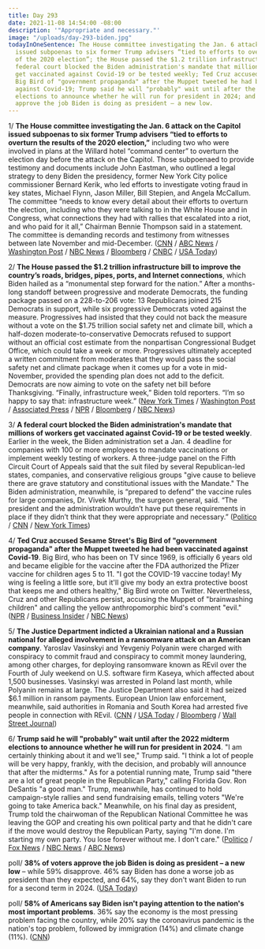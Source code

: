 ```yaml
---
title: Day 293
date: 2021-11-08 14:54:00 -08:00
description: '"Appropriate and necessary."'
image: "/uploads/day-293-biden.jpg"
todayInOneSentence: The House committee investigating the Jan. 6 attack on the Capitol
  issued subpoenas to six former Trump advisers “tied to efforts to overturn the results
  of the 2020 election”; the House passed the $1.2 trillion infrastructure bill; a
  federal court blocked the Biden administration's mandate that millions of workers
  get vaccinated against Covid-19 or be tested weekly; Ted Cruz accused Sesame Street's
  Big Bird of "government propaganda" after the Muppet tweeted he had been vaccinated
  against Covid-19; Trump said he will "probably" wait until after the 2022 midterm
  elections to announce whether he will run for president in 2024; and 38% of voters
  approve the job Biden is doing as president – a new low.
---
```


1/ **The House committee investigating the Jan. 6 attack on the Capitol issued subpoenas to six former Trump advisers “tied to efforts to overturn the results of the 2020 election,”** including two who were involved in plans at the Willard hotel “command center” to overturn the election day before the attack on the Capitol. Those subpoenaed to provide testimony and documents include John Eastman, who outlined a legal strategy to deny Biden the presidency, former New York City police commissioner Bernard Kerik, who led efforts to investigate voting fraud in key states, Michael Flynn, Jason Miller, Bill Stepien, and Angela McCallum. The committee “needs to know every detail about their efforts to overturn the election, including who they were talking to in the White House and in Congress, what connections they had with rallies that escalated into a riot, and who paid for it all,” Chairman Bennie Thompson said in a statement. The committee is demanding records and testimony from witnesses between late November and mid-December. ([CNN](https://www.cnn.com/2021/11/08/politics/january-6-committee-subpoenas/index.html) / [ABC News](https://abcnews.go.com/Politics/jan-committee-subpoenas-senior-trump-aides-2020-campaign/story?id=81041428) / [Washington Post](https://www.washingtonpost.com/politics/house-jan-6-committee-issues-subpoenas-to-6-top-trump-advisers-including-pair-involved-in-willard-hotel-command-center/2021/11/08/6e91b0f2-40a6-11ec-a88e-2aa4632af69b_story.html) / [NBC News](https://www.nbcnews.com/politics/donald-trump/jan-6-committee-subpoenas-top-trump-allies-involved-scheme-overturn-n1283508) / [Bloomberg](https://www.bloomberg.com/news/articles/2021-11-08/capitol-riot-panel-subpoenas-trump-allies-flynn-kerik-in-probe?sref=MIBMEEoj) / [CNBC](https://www.cnbc.com/2021/11/08/trump-allies-michael-flynn-jason-miller-john-eastman-subpoenaed-in-jan-6-house-probe.html) / [USA Today](https://www.usatoday.com/story/news/politics/2021/11/08/january-6-committee-subpoena-john-eastman-trump-lawyer-pence-memo/8564635002/?scrolla=5eb6d68b7fedc32c19ef33b4))

2/ **The House passed the $1.2 trillion infrastructure bill to improve the country’s roads, bridges, pipes, ports, and Internet connections**, which Biden hailed as a “monumental step forward for the nation.” After a months-long standoff between progressive and moderate Democrats, the funding package passed on a 228-to-206 vote: 13 Republicans joined 215 Democrats in support, while six progressive Democrats voted against the measure. Progressives had insisted that they could not back the measure without a vote on the $1.75 trillion social safety net and climate bill, which a half-dozen moderate-to-conservative Democrats refused to support without an official cost estimate from the nonpartisan Congressional Budget Office, which could take a week or more. Progressives ultimately accepted a written commitment from moderates that they would pass the social safety net and climate package when it comes up for a vote in mid-November, provided the spending plan does not add to the deficit. Democrats are now aiming to vote on the safety net bill before Thanksgiving. “Finally, infrastructure week,” Biden told reporters. “I’m so happy to say that: infrastructure week.” ([New York Times](https://www.nytimes.com/2021/11/05/us/politics/house-infrastructure-reconciliation.html) / [Washington Post](https://www.washingtonpost.com/us-policy/2021/11/05/house-infrastructure-reconciliation-vote/) / [Associated Press](https://apnews.com/article/joe-biden-business-alexandria-ocasio-cortez-congress-263678efec1b19d3fd22aa660ecd4544) / [NPR](https://www.npr.org/2021/11/05/1050012853/the-house-has-passed-the-1-trillion-infrastructure-plan-sending-it-to-bidens-des) / [Bloomberg](https://www.bloomberg.com/news/articles/2021-11-06/u-s-passes-historic-infrastructure-bill-in-victory-for-biden?sref=MIBMEEoj) / [NBC News](https://www.nbcnews.com/politics/white-house/we-delivered-biden-touts-infrastructure-win-after-chaotic-late-night-n1283399))

3/ **A federal court blocked the Biden administration's mandate that millions of workers get vaccinated against Covid-19 or be tested weekly**. Earlier in the week, the Biden administration set a Jan. 4 deadline for companies with 100 or more employees to mandate vaccinations or implement weekly testing of workers. A three-judge panel on the Fifth Circuit Court of Appeals said that the suit filed by several Republican-led states, companies, and conservative religious groups "give cause to believe there are grave statutory and constitutional issues with the Mandate." The Biden administration, meanwhile, is “prepared to defend” the vaccine rules for large companies, Dr. Vivek Murthy, the surgeon general, said. “The president and the administration wouldn’t have put these requirements in place if they didn’t think that they were appropriate and necessary.” ([Politico](https://www.politico.com/news/2021/11/06/biden-vaccine-order-blocked-federal-court-519908) / [CNN](https://www.cnn.com/2021/11/06/politics/court-blocks-biden-administration-vaccine-rule-larger-employers/index.html) / [New York Times](https://www.nytimes.com/2021/11/07/health/biden-osha-vaccine-mandate.html))

4/ **Ted Cruz accused Sesame Street's Big Bird of "government propaganda" after the Muppet tweeted he had been vaccinated against Covid-19**. Big Bird, who has been on TV since 1969, is officially 6 years old and became eligible for the vaccine after the FDA authorized the Pfizer vaccine for children ages 5 to 11. "I got the COVID-19 vaccine today! My wing is feeling a little sore, but it'll give my body an extra protective boost that keeps me and others healthy," Big Bird wrote on Twitter. Nevertheless, Cruz and other Republicans persist, accusing the Muppet of "brainwashing children" and calling the yellow anthropomorphic bird's comment "evil." ([NPR](https://www.npr.org/2021/11/08/1053548074/big-bird-covid-19-vaccine-conservative-backlash-ted-cruz) / [Business Insider](https://www.businessinsider.com/ted-cruz-sesame-streets-big-bird-propaganda-covid-19-vaccine-2021-11) / [NBC News](https://www.nbcnews.com/news/us-news/big-bird-vaccine-announcement-sparks-backlash-conservatives-gop-n1283425))

5/ **The Justice Department indicted a Ukrainian national and a Russian national for alleged involvement in a ransomware attack on an American company**. Yaroslav Vasinskyi and Yevgeniy Polyanin were charged with conspiracy to commit fraud and conspiracy to commit money laundering, among other charges, for deploying ransomware known as REvil over the Fourth of July weekend on U.S. software firm Kaseya, which affected about 1,500 businesses. Vasinskyi was arrested in Poland last month, while Polyanin remains at large. The Justice Department also said it had seized $6.1 million in ransom payments. European Union law enforcement, meanwhile, said authorities in Romania and South Korea had arrested five people in connection with REvil. ([CNN](https://www.cnn.com/2021/11/08/politics/revil-ransomware-attack-charges/) / [USA Today](https://www.usatoday.com/story/news/politics/2021/11/08/doj-indicts-ukrainian-russian-men-alleged-ransomware-attacks/6338404001/) / [Bloomberg](https://www.bloomberg.com/news/articles/2021-11-08/biden-administration-allies-unleash-attack-on-revil-ransomware?srnd=politics-vp&sref=MIBMEEoj) / [Wall Street Journal](https://www.wsj.com/articles/hackers-linked-to-ransomware-attacks-on-jbs-kaseya-arrested-in-romania-11636390527?mod=politics_lead_pos4))

6/ **Trump said he will "probably" wait until after the 2022 midterm elections to announce whether he will run for president in 2024**. "I am certainly thinking about it and we’ll see," Trump said. "I think a lot of people will be very happy, frankly, with the decision, and probably will announce that after the midterms." As for a potential running mate, Trump said "there are a lot of great people in the Republican Party," calling Florida Gov. Ron DeSantis "a good man." Trump, meanwhile, has continued to hold campaign-style rallies and send fundraising emails, telling voters "We're going to take America back." Meanwhile, on his final day as president, Trump told the chairwoman of the Republican National Committee he was leaving the GOP and creating his own political party and that he didn't care if the move would destroy the Republican Party, saying "I'm done. I'm starting my own party. You lose forever without me. I don't care." ([Politico](https://www.politico.com/news/2021/11/08/trump-2024-midterms-520276) / [Fox News](https://www.foxnews.com/politics/trump-will-probably-wait-to-announce-2024-plans-until-after-midterms-a-lot-of-people-will-be-very-happy) / [NBC News](https://www.nbcnews.com/politics/donald-trump/trump-looks-he-ll-run-reclaim-presidency-2024-n1283430) / [ABC News](https://abcnews.go.com/US/trump-told-rnc-chair-leaving-gop-create-party/story?id=80979889))

poll/ **38% of voters approve the job Biden is doing as president – a new low** – while 59% disapprove. 46% say Biden has done a worse job as president than they expected, and 64%, say they don't want Biden to run for a second term in 2024. ([USA Today](https://www.usatoday.com/story/news/politics/2021/11/07/biden-approval-falls-38-midterms-loom-usa-today-suffolk-poll/6320098001/))

poll/ **58% of Americans say Biden isn't paying attention to the nation's most important problems**. 36% say the economy is the most pressing problem facing the country, while 20% say the coronavirus pandemic is the nation's top problem, followed by immigration (14%) and climate change (11%). ([CNN](https://www.cnn.com/2021/11/08/politics/cnn-poll-biden-job-approval/index.html))